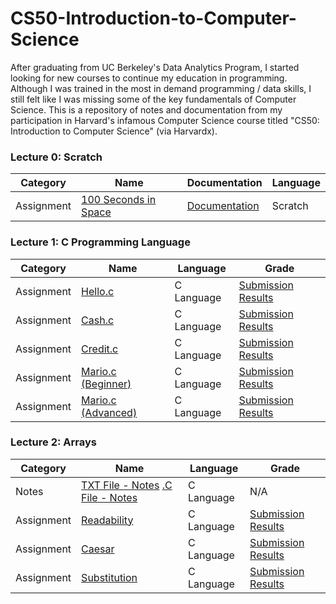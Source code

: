 # CS50-Introduction-to-Computer-Science
After graduating from UC Berkeley's Data Analytics Program, I started looking for new courses to continue my education in programming. Although I was trained in the most in demand programming / data skills, I still felt like I was missing some of the key fundamentals of Computer Science. This is a repository of notes and documentation from my participation in Harvard's infamous Computer Science course titled "CS50: Introduction to Computer Science" (via Harvardx).

### Lecture 0: Scratch
| Category | Name | Documentation | Language |
| ------------- | ------------- | ------------- | ------------- |
| Assignment | [100 Seconds in Space](https://scratch.mit.edu/projects/400619243/) | [Documentation](https://github.com/gianmillare/CS50-Introduction-to-Computer-Science/blob/master/lecture_0/100%20Seconds%20in%20Space.sb3) | Scratch |

### Lecture 1: C Programming Language
| Category | Name | Language | Grade |
| ------------- | ------------- | ------------- | ------------- |
| Assignment | [Hello.c](https://github.com/gianmillare/CS50-Introduction-to-Computer-Science/blob/master/lecture_1/pset1/hello/hello.c) | C Language | [Submission Results](https://github.com/gianmillare/CS50-Introduction-to-Computer-Science/blob/master/lecture_1/results/check50_hello/submission.png) |
| Assignment | [Cash.c](https://github.com/gianmillare/CS50-Introduction-to-Computer-Science/blob/master/lecture_1/pset1/cash/cash.c) | C Language | [Submission Results](https://github.com/gianmillare/CS50-Introduction-to-Computer-Science/blob/master/lecture_1/results/check50_cash/submission.png) |
| Assignment | [Credit.c](https://github.com/gianmillare/CS50-Introduction-to-Computer-Science/blob/master/lecture_1/pset1/credit/credit.c) | C Language | [Submission Results](https://github.com/gianmillare/CS50-Introduction-to-Computer-Science/blob/master/lecture_1/results/check50_credit/submission.png) |
| Assignment | [Mario.c (Beginner)](https://github.com/gianmillare/CS50-Introduction-to-Computer-Science/blob/master/lecture_1/pset1/mario/mario.c) | C Language | [Submission Results](https://github.com/gianmillare/CS50-Introduction-to-Computer-Science/blob/master/lecture_1/results/check50_mario1/submission.png) |
| Assignment | [Mario.c (Advanced)](https://github.com/gianmillare/CS50-Introduction-to-Computer-Science/blob/master/lecture_1/pset1/mario2/mario_pro.c) | C Language | [Submission Results](https://github.com/gianmillare/CS50-Introduction-to-Computer-Science/blob/master/lecture_1/results/check50_mario2/submission.png) |


### Lecture 2: Arrays
| Category | Name | Language | Grade |
| ------------- | ------------- | ------------- | ------------- |
| Notes | [TXT File - Notes](https://github.com/gianmillare/CS50-Introduction-to-Computer-Science/blob/master/lecture_2/notes/lecture_2_shorts.txt) [.C File - Notes](https://github.com/gianmillare/CS50-Introduction-to-Computer-Science/blob/master/lecture_2/notes/lecture_2.c) | C Language | N/A |
| Assignment | [Readability](https://github.com/gianmillare/CS50-Introduction-to-Computer-Science/blob/master/lecture_2/readability/readability.c) | C Language | [Submission Results](https://github.com/gianmillare/CS50-Introduction-to-Computer-Science/blob/master/lecture_2/results/check50_readability/submission.png) |
| Assignment | [Caesar](https://github.com/gianmillare/CS50-Introduction-to-Computer-Science/blob/master/lecture_2/caesar/caesar.c) | C Language | [Submission Results](https://github.com/gianmillare/CS50-Introduction-to-Computer-Science/blob/master/lecture_2/results/check50_caesar/submission.png) |
| Assignment | [Substitution](https://github.com/gianmillare/CS50-Introduction-to-Computer-Science/blob/master/lecture_2/substitution/substitution.c) | C Language | [Submission Results](https://github.com/gianmillare/CS50-Introduction-to-Computer-Science/blob/master/lecture_2/results/check50_substitution/submission.png) |
